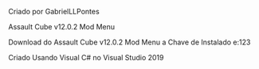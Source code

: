 Criado por GabrielLLPontes

Assault Cube v12.0.2 Mod Menu

Download do Assault Cube v12.0.2 Mod Menu a Chave de Instalado e:123

Criado Usando Visual C# no Visual Studio 2019
